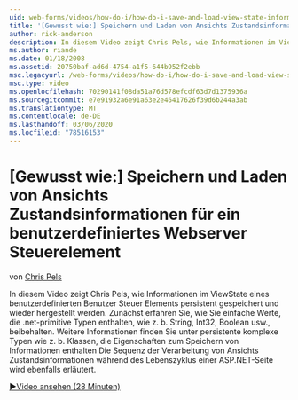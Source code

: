```yaml
---
uid: web-forms/videos/how-do-i/how-do-i-save-and-load-view-state-information-for-a-custom-web-server-control
title: '[Gewusst wie:] Speichern und Laden von Ansichts Zustandsinformationen für ein benutzerdefiniertes Webserver Steuerelement | Microsoft-Dokumentation'
author: rick-anderson
description: In diesem Video zeigt Chris Pels, wie Informationen im ViewState eines benutzerdefinierten Benutzer Steuer Elements persistent gespeichert und wieder hergestellt werden. Zunächst erfahren Sie, wie Sie einen einfachen Wert beibehalten...
ms.author: riande
ms.date: 01/18/2008
ms.assetid: 20750baf-ad6d-4754-a1f5-644b952f2ebb
msc.legacyurl: /web-forms/videos/how-do-i/how-do-i-save-and-load-view-state-information-for-a-custom-web-server-control
msc.type: video
ms.openlocfilehash: 70290141f08da51a76d578efcdf63d7d1375936a
ms.sourcegitcommit: e7e91932a6e91a63e2e46417626f39d6b244a3ab
ms.translationtype: MT
ms.contentlocale: de-DE
ms.lasthandoff: 03/06/2020
ms.locfileid: "78516153"
---
```

# <a name="how-do-i-save-and-load-view-state-information-for-a-custom-web-server-control"></a>[Gewusst wie:] Speichern und Laden von Ansichts Zustandsinformationen für ein benutzerdefiniertes Webserver Steuerelement

von [Chris Pels](https://twitter.com/chrispels)

In diesem Video zeigt Chris Pels, wie Informationen im ViewState eines benutzerdefinierten Benutzer Steuer Elements persistent gespeichert und wieder hergestellt werden. Zunächst erfahren Sie, wie Sie einfache Werte, die .net-primitive Typen enthalten, wie z. b. String, Int32, Boolean usw., beibehalten. Weitere Informationen finden Sie unter persistente komplexe Typen wie z. b. Klassen, die Eigenschaften zum Speichern von Informationen enthalten Die Sequenz der Verarbeitung von Ansichts Zustandsinformationen während des Lebenszyklus einer ASP.NET-Seite wird ebenfalls erläutert.

[&#9654;Video ansehen (28 Minuten)](https://channel9.msdn.com/Blogs/ASP-NET-Site-Videos/how-do-i-save-and-load-view-state-information-for-a-custom-web-server-control)
